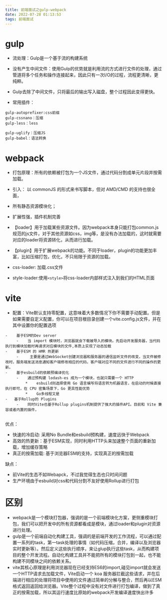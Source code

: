 ```yaml
---
title: 前端面试之gulp-webpack
date: 2022-07-28 01:13:53
tags: 前端面试
---
```


# gulp

* 流处理：Gulp是一个基于流的构建系统
* 没有产生中间文件：使用Gulp的优势就是利用流的方式进行文件的处理，通过管道将多个任务和操作连接起来，因此只有一次I/O的过程，流程更清晰，更纯粹。
* Gulp去除了中间文件，只将最后的输出写入磁盘，整个过程因此变得更快。

* 常用插件：
```
gulp-autoprefixer:css前缀
gulp-cssnano：压缩
gulp-less：less

gulp-uglify：压缩JS
gulp-babel：语法转换
```

# webpack

* 打包原理：所有的依赖被打包为一个JS文件，通过代码分割成单元片段并按需加载。
* 引入： 以 commonJS 的形式来书写脚本，但对 AMD/CMD 的支持也很全面，
* 所有静态资源模块化；
* 扩展性强，插件机制完善

* 【loader】用于加载某些资源文件。因为webpack本身只能打包common.js规范的js文件，对于其他资源如css，img等，是没有办法加载的，这时就需要对应的loader将资源转化，从而进行加载。
* 【plugin】用于扩展webpack的功能。不同于loader，plugin的功能更加丰富，比如压缩打包，优化，不只局限于资源的加载。
* css-loader: 加载.css文件
* style-loader:使用`<style>`将css-loader内部样式注入到我们的HTML页面


# vite


*   配置：Vite默认支持零配置，这意味着大多数情况下你不需要手动配置。但是如果需要自定义配置，你可以在项目根目录创建一个vite.config.js文件，并在其中设置你的配置选项

```
-    基于ESM的Dev server      
     -    当 import 模块时，浏览器就会下载被导入的模块。先启动开发服务器，当代码执行到模块加载时再请求对应模块的文件,本质上实现了动态加载
-    基于ESM 的 HMR 热更新    
     -     主要是通过WebSocket创建浏览器和服务器的通信监听文件的改变，当文件被修改时，服务端发送消息通知客户端修改相应的代码，客户端对应不同的文件进行不同的操作的更新。
-    基于esbuild的依赖预编译优化   
     -    通过预构建 lodash-es 成为一个模块，也就只需要一个 HTTP
         *    esbuild则选择使用 Go 语言编写将语言转为机器语言，在启动的时候直接执行即可，在 CPU 密集场景下，Go 更具性能优势
         *    Go多线程又是
-   基于Rollup的 Plugins   
     -    同时Vite也基于Rollup plugins机制提供了强大的插件API。目前和 Vite 兼容或者内置的插件，
    
```


优点：
*   快速的冷启动: 采用No Bundle和esbuild预构建，速度远快于Webpack
*   高效的热更新：基于ESM实现，同时利用HTTP头来加速整个页面的重新加载，增加缓存策略
*   真正的按需加载: 基于浏览器ESM的支持，实现真正的按需加载

缺点：
*   前Vite的生态不如Webapck，不过我觉得生态也只时间问题
*   生产环境由于esbuild对css和代码分割不友好使用Rollup进行打包

# 区别

* webpack是一个模块打包器，强调的是一个前端模块化方案，更侧重模块打包，我们可以把开发中的所有资源都看成是模块，通过loader和plugin对资源进行处理。
* gulp是一个前端自动化构建工具，强调的是前端开发的工作流程，可以通过配置一系列的task，第一task处理的事情（如代码压缩，合并，编译以及浏览器实时更新等）。然后定义这些执行顺序，来让glup执行这些task，从而构建项目的整个开发流程。自动化构建工具并不能把所有的模块打包到一起，也不能构建不同模块之间的依赖关系。
*  vite其核心原理是利用浏览器现在已经支持ES6的import,碰见import就会发送一个HTTP请求去加载文件，Vite启动一个 koa 服务器拦截这些请求，并在后端进行相应的处理将项目中使用的文件通过简单的分解与整合，然后再以ESM格式返回返回给浏览器。Vite整个过程中没有对文件进行打包编译，做到了真正的按需加载，所以其运行速度比原始的webpack开发编译速度快出许多